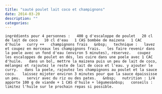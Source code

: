 ```yaml
---
title: "sauté poulet lait coco et champignons"
date: 2014-03-20
description: ""
categories: 
---
```


          
    ingrédients pour 4 personnes :   400 g d'escaloppe de poulet   20 cl de lait de coco   10 cl d'eau   1 CAS bombée de maizena   1 CAC d'huile   curry ++   champignons frais   &nbsp;   technique :   lavez et coupez en morceaux les champignons frais.   les faire revenir dans la poele avec un fond d'eau (environ 5 minutes), réservez.   coupez les escaloppes de poulet en dés, les cuire dans une poele avec 1 CAC d'huile.   dans un bol, mettre la maizena puis un peu de lait de coco, mélangez et rajoutez le reste de lait de coco et l'eau. y ajouter le curry.   dans la poele, rajoutez les champignons au poulet et la sauce coco.   laissez mijoter environ 3 minutes pour que la sauce épaississe un peu.   servir avec du riz ou des pates.   &nbsp;   nutrition : 1/4 apporte 100 g de viande + 1 CAS d'huile + légumes&nbsp;   conseils : limitez l'huile sur le prochain repas si possible. 

                          
